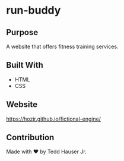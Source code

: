 # run-buddy

## Purpose
A website that offers fitness training services.

## Built With
* HTML
* CSS

## Website
https://hozjr.github.io/fictional-engine/

## Contribution
Made with ❤️ by Tedd Hauser Jr.
